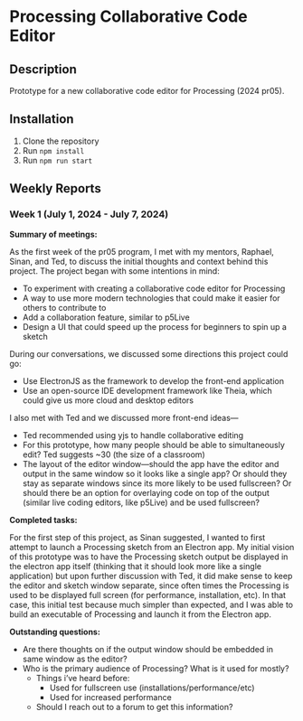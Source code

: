 # Processing Collaborative Code Editor

## Description
Prototype for a new collaborative code editor for Processing (2024 pr05).

## Installation
1. Clone the repository
2. Run `npm install`
3. Run `npm run start`

## Weekly Reports
### Week 1 (July 1, 2024 - July 7, 2024)
**Summary of meetings:**

As the first week of the pr05 program, I met with my mentors, Raphael, Sinan, and Ted, to discuss the initial thoughts and context behind this project. The project began with some intentions in mind:

- To experiment with creating a collaborative code editor for Processing
- A way to use more modern technologies that could make it easier for others to contribute to
- Add a collaboration feature, similar to p5Live
- Design a UI that could speed up the process for beginners to spin up a sketch

During our conversations, we discussed some directions this project could go:

- Use ElectronJS as the framework to develop the front-end application
- Use an open-source IDE development framework like Theia, which could give us more cloud and desktop editors

I also met with Ted and we discussed more front-end ideas—

- Ted recommended using yjs to handle collaborative editing
- For this prototype, how many people should be able to simultaneously edit? Ted suggests ~30 (the size of a classroom)
- The layout of the editor window—should the app have the editor and output in the same window so it looks like a single app? Or should they stay as separate windows since its more likely to be used fullscreen? Or should there be an option for overlaying code on top of the output (similar live coding editors, like p5Live) and be used fullscreen?

**Completed tasks:**

For the first step of this project, as Sinan suggested, I wanted to first attempt to launch a Processing sketch from an Electron app. My initial vision of this prototype was to have the Processing sketch output be displayed in the electron app itself (thinking that it should look more like a single application) but upon further discussion with Ted, it did make sense to keep the editor and sketch window separate, since often times the Processing is used to be displayed full screen (for performance, installation, etc). In that case, this initial test because much simpler than expected, and I was able to build an executable of Processing and launch it from the Electron app.

**Outstanding questions:**

- Are there thoughts on if the output window should be embedded in same window as the editor?
- Who is the primary audience of Processing? What is it used for mostly?
    - Things i’ve heard before:
        - Used for fullscreen use (installations/performance/etc)
        - Used for increased performance
    - Should I reach out to a forum to get this information?

